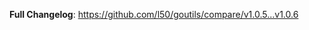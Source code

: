 <!-- markdownlint-disable-file MD041 -->

**Full Changelog**: <https://github.com/l50/goutils/compare/v1.0.5...v1.0.6>
